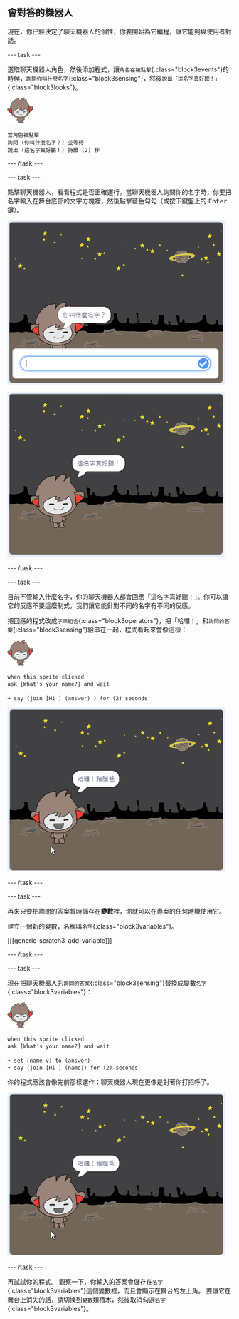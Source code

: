 ## 會對答的機器人

現在，你已經決定了聊天機器人的個性，你要開始為它編程，讓它能夠與使用者對話。

\--- task \---

選取聊天機器人角色，然後添加程式，讓`角色在被點擊`{:class="block3events"}的時候，`詢問你叫什麼名字`{:class="block3sensing"}，然後`說出「這名字真好聽！」`{:class="block3looks"}。

![Nano 角色](images/nano-sprite.png)

```blocks3
當角色被點擊
詢問 (你叫什麼名字？) 並等待
說出 (這名字真好聽！) 持續 (2) 秒
```

\--- /task \---

\--- task \---

點擊聊天機器人，看看程式是否正確運行。當聊天機器人詢問你的名字時，你要把名字輸入在舞台底部的文字方塊裡，然後點擊藍色勾勾（或按下鍵盤上的 <kbd>Enter</kbd> 鍵）。

![聊天機器人反應測試](images/chatbot-ask-test1.png)

![聊天機器人反應測試](images/chatbot-ask-test2.png)

\--- /task \---

\--- task \---

目前不管輸入什麼名字，你的聊天機器人都會回應「這名字真好聽！」。你可以讓它的反應不要這麼制式，我們讓它能針對不同的名字有不同的反應。

把回應的程式改成`字串組合`{:class="block3operators"}，把「哈囉！」和`詢問的答案`{:class="block3sensing"}給串在一起，程式看起來會像這樣：

![Nano 角色](images/nano-sprite.png)

```blocks3
when this sprite clicked
ask [What's your name?] and wait

+ say (join [Hi ] (answer) ) for (2) seconds
```

![個別化回應測試](images/chatbot-answer-test.png)

\--- /task \---

\--- task \---

再來只要把詢問的答案暫時儲存在**變數**裡，你就可以在專案的任何時機使用它。

建立一個新的變數，名稱叫`名字`{:class="block3variables"}。

[[[generic-scratch3-add-variable]]]

\--- /task \---

\--- task \---

現在把聊天機器人的`詢問的答案`{:class="block3sensing"}替換成變數`名字`{:class="block3variables"}：

![Nano 角色](images/nano-sprite.png)

```blocks3
when this sprite clicked
ask [What's your name?] and wait

+ set [name v] to (answer)
+ say (join [Hi ] (name)) for (2) seconds
```

你的程式應該會像先前那樣運作：聊天機器人現在更像是對著你打招呼了。

![個別化回應測試](images/chatbot-answer-test.png)

\--- /task \---

再試試你的程式。 觀察一下，你輸入的答案會儲存在`名字`{:class="block3variables"}這個變數裡，而且會顯示在舞台的左上角。 要讓它在舞台上消失的話，請切換到`變數`類積木，然後取消勾選`名字`{:class="block3variables"}。